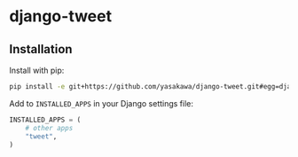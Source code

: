 # django-tweet

Installation
------------

Install with pip:

```bash
pip install -e git+https://github.com/yasakawa/django-tweet.git#egg=django-tweet
```

Add to `INSTALLED_APPS` in your Django settings file:

```python
INSTALLED_APPS = (
    # other apps
    "tweet",
)
```
